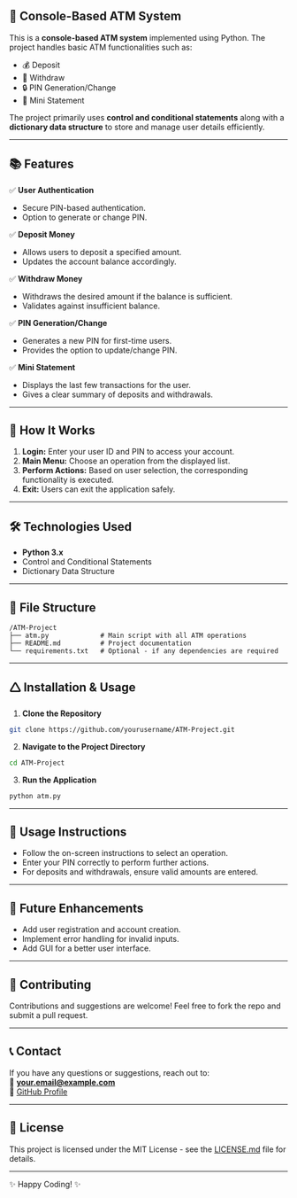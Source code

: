 ## 🏧 Console-Based ATM System

This is a **console-based ATM system** implemented using Python. The project handles basic ATM functionalities such as:

- 💰 Deposit
- 💸 Withdraw
- 🔒 PIN Generation/Change
- 📄 Mini Statement

The project primarily uses **control and conditional statements** along with a **dictionary data structure** to store and manage user details efficiently.

---

## 📚 Features

✅ **User Authentication**  
- Secure PIN-based authentication.  
- Option to generate or change PIN.  

✅ **Deposit Money**  
- Allows users to deposit a specified amount.  
- Updates the account balance accordingly.  

✅ **Withdraw Money**  
- Withdraws the desired amount if the balance is sufficient.  
- Validates against insufficient balance.  

✅ **PIN Generation/Change**  
- Generates a new PIN for first-time users.  
- Provides the option to update/change PIN.  

✅ **Mini Statement**  
- Displays the last few transactions for the user.  
- Gives a clear summary of deposits and withdrawals.

---

## 🚀 How It Works

1. **Login:** Enter your user ID and PIN to access your account.  
2. **Main Menu:** Choose an operation from the displayed list.  
3. **Perform Actions:** Based on user selection, the corresponding functionality is executed.  
4. **Exit:** Users can exit the application safely.  

---

## 🛠️ Technologies Used

- **Python 3.x**  
- Control and Conditional Statements  
- Dictionary Data Structure  

---

## 💂️ File Structure

```
/ATM-Project
├── atm.py             # Main script with all ATM operations
├── README.md          # Project documentation
└── requirements.txt   # Optional - if any dependencies are required
```

---

## 🛆 Installation & Usage

1. **Clone the Repository**

```bash
git clone https://github.com/yourusername/ATM-Project.git
```

2. **Navigate to the Project Directory**

```bash
cd ATM-Project
```

3. **Run the Application**

```bash
python atm.py
```

---

## 📄 Usage Instructions

- Follow the on-screen instructions to select an operation.  
- Enter your PIN correctly to perform further actions.  
- For deposits and withdrawals, ensure valid amounts are entered.  

---

## 🎯 Future Enhancements

- Add user registration and account creation.  
- Implement error handling for invalid inputs.  
- Add GUI for a better user interface.

---

## 🤝 Contributing

Contributions and suggestions are welcome! Feel free to fork the repo and submit a pull request.  

---

## 📞 Contact

If you have any questions or suggestions, reach out to:  
💎 **your.email@example.com**  
🔗 [GitHub Profile](https://github.com/yourusername)

---

## 🐜 License

This project is licensed under the MIT License - see the [LICENSE.md](LICENSE.md) file for details.

---

✨ Happy Coding! ✨

